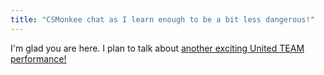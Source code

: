```yaml
---
title: "CSMonkee chat as I learn enough to be a bit less dangerous!"
---
```


I'm glad you are here. I plan to talk about [another exciting United TEAM performance!](https://www.bbc.co.uk/sport/av/football/60011922)
